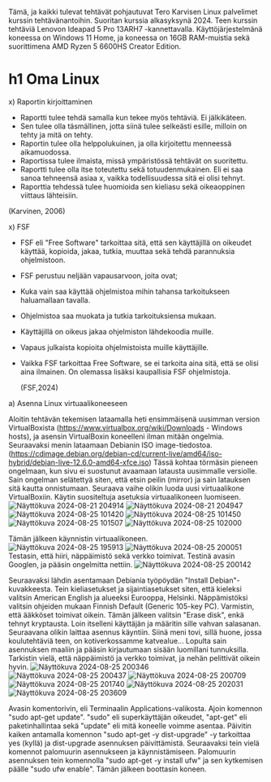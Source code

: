 
Tämä, ja kaikki tulevat tehtävät pohjautuvat Tero Karvisen Linux palvelimet kurssin tehtävänantoihin. Suoritan kurssia alkasyksynä 2024. 
Teen kurssin tehtäviä Lenovon Ideapad 5 Pro 13ARH7 -kannettavalla. Käyttöjärjestelmänä koneessa on Windows 11 Home, ja koneessa on 16GB RAM-muistia sekä suorittimena AMD Ryzen 5 6600HS Creator Edition.

# h1 Oma Linux 

x) Raportin kirjoittaminen

- Raportti tulee tehdä samalla kun tekee myös tehtäviä. Ei jälkikäteen.
- Sen tulee olla täsmällinen, jotta siinä tulee selkeästi esille, milloin on tehty ja mitä on tehty.
- Raportin tulee olla helppolukuinen, ja olla kirjoitettu menneessä aikamuodossa.
- Raportissa tulee ilmaista, missä ympäristössä tehtävät on suoritettu.
- Raportti tulee olla itse toteutettu sekä totuudenmukainen. Eli ei saa sanoa tehneensä asiaa x, vaikka todellisuudessa sitä ei olisi tehnyt.
- Raporttia tehdessä tulee huomioida sen kieliasu sekä oikeaoppinen viittaus lähteisiin.

(Karvinen, 2006)

x) FSF

- FSF eli "Free Software" tarkoittaa sitä, että sen käyttäjillä on oikeudet käyttää, kopioida, jakaa, tutkia, muuttaa sekä tehdä parannuksia ohjelmistoon.
- FSF perustuu neljään vapausarvoon, joita ovat;
- Kuka vain saa käyttää ohjelmistoa mihin tahansa tarkoitukseen haluamallaan tavalla.
- Ohjelmistoa saa muokata ja tutkia tarkoituksiensa mukaan.
- Käyttäjillä on oikeus jakaa ohjelmiston lähdekoodia muille.
- Vapaus julkaista kopioita ohjelmistoista muille käyttäjille.

- Vaikka FSF tarkoittaa Free Software, se ei tarkoita aina sitä, että se olisi aina ilmainen. On olemassa lisäksi kaupallisia FSF ohjelmistoja.

  (FSF,2024)

a) Asenna Linux virtuaalikoneeseen

Aloitin tehtävän tekemisen lataamalla heti ensimmäisenä uusimman version VirtualBoxista (https://www.virtualbox.org/wiki/Downloads - Windows hosts), ja asensin VirtualBoxin koneelleni ilman mitään ongelmia. Seuraavaksi menin lataamaan Debianin ISO image-tiedostoa.
(https://cdimage.debian.org/debian-cd/current-live/amd64/iso-hybrid/debian-live-12.6.0-amd64-xfce.iso)
Tässä kohtaa törmäsin pieneen ongelmaan, kun sivu ei suostunut avaamaan latausta uusimmalle versiolle. Sain ongelman selätettyä siten, että etsin peilin (mirror) ja sain latauksen sitä kautta onnistumaan. 
Seuraava vaihe olikin luoda uusi virtuaalikone VirtualBoxiin. Käytin suositeltuja asetuksia virtuaalikoneen luomiseen.
![Näyttökuva 2024-08-21 204914](https://github.com/user-attachments/assets/7a119edb-b3d1-48d7-943f-28f91dbeb117)
![Näyttökuva 2024-08-21 204947](https://github.com/user-attachments/assets/baaf881f-761e-4ca5-8e5d-88077a5c83ae)
![Näyttökuva 2024-08-25 101420](https://github.com/user-attachments/assets/88f72ef0-ccc4-4079-963a-625269454d16)
![Näyttökuva 2024-08-25 101450](https://github.com/user-attachments/assets/acbfcce9-2b0d-4b0d-9dc3-3adab74a4e8b)
![Näyttökuva 2024-08-25 101507](https://github.com/user-attachments/assets/c8fd4abd-5459-46f7-b7c2-565b9a7d65c5)
![Näyttökuva 2024-08-25 102000](https://github.com/user-attachments/assets/9cfebb1e-4509-44e2-8b31-3b7967b00c19)

Tämän jälkeen käynnistin virtuaalikoneen.
![Näyttökuva 2024-08-25 195913](https://github.com/user-attachments/assets/15e69bad-f1b3-4e0f-b9a9-ac0aa3823888)
![Näyttökuva 2024-08-25 200051](https://github.com/user-attachments/assets/a5d391ad-dab0-4a14-b6f5-234455f03c3c)
Testasin, että hiiri, näppäimistö sekä verkko toimivat. Testinä avasin Googlen, ja pääsin ongelmitta nettiin.
![Näyttökuva 2024-08-25 200142](https://github.com/user-attachments/assets/3e75c1e0-6365-4c37-934f-d8e9e6155dec)

Seuraavaksi lähdin asentamaan Debiania työpöydän "Install Debian"-kuvakkeesta.
Tein kieliasetukset ja sijaintiasetukset siten, että kieleksi valitsin American English ja alueeksi Eurooppa, Helsinki.
Näppämistöksi valitsin ohjeiden mukaan Finnish Default (Generic 105-key PC). Varmistin, että ääkköset toimivat oikein.
Tämän jälkeen valitsin "Erase disk", enkä tehnyt kryptausta. Loin itselleni käyttäjän ja määritin sille vahvan salasanan.
Seuraavana olikin laittaa asennus käyntiin. Siinä meni tovi, sillä huone, jossa koulutehtäviä teen, on kotiverkossamme katvealue... Lopulta sain asennuksen maaliin ja pääsin kirjautumaan sisään luomillani tunnuksilla. Tarkistin vielä, että näppäimistö ja verkko toimivat, ja nehän pelittivät oikein hyvin.
![Näyttökuva 2024-08-25 200346](https://github.com/user-attachments/assets/57a72261-9626-4c4c-86f4-4f594f00225f)
![Näyttökuva 2024-08-25 200437](https://github.com/user-attachments/assets/807b64a3-3404-4d66-bfd2-bf0b28a24005)
![Näyttökuva 2024-08-25 200709](https://github.com/user-attachments/assets/7ae12e88-d425-4f49-b5cd-156d3c8474b5)
![Näyttökuva 2024-08-25 201740](https://github.com/user-attachments/assets/fdafba3e-142e-4c94-9834-2d300fda1360)
![Näyttökuva 2024-08-25 202031](https://github.com/user-attachments/assets/d141658d-4bdc-4911-b46a-e7a864d0b563)
![Näyttökuva 2024-08-25 203609](https://github.com/user-attachments/assets/d905840f-2c63-49a7-8b80-b043a12c1150)

Avasin komentorivin, eli Terminaalin Applications-valikosta. Ajoin komennon "sudo apt-get update". "sudo" eli superkäyttäjän oikeudet, "apt-get" eli paketinhallintaa sekä "update" eli mitä koneelle voimme asentaa. 
Päivitin kaiken antamalla komennon "sudo apt-get -y dist-upgrade" -y tarkoittaa yes (kyllä) ja dist-upgrade asennuksen päivittämistä. Seuraavaksi tein vielä komennot palomuurin asennukseen ja käynnistämiseen.
Palomuurin asennuksen tein komennolla "sudo apt-get -y install ufw" ja sen kytkemisen päälle "sudo ufw enable". Tämän jälkeen boottasin koneen.






